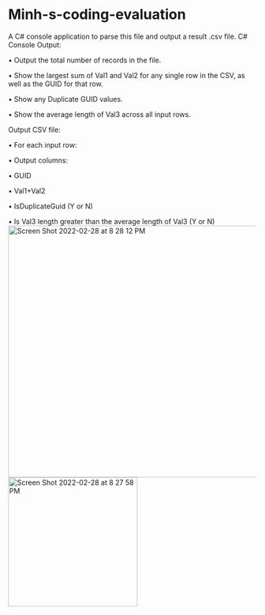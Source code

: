 # Minh-s-coding-evaluation
A C# console application to parse this file and output a result .csv file.
C# Console Output:

•             Output the total number of records in the file.

•             Show the largest sum of Val1 and Val2 for any single row in the CSV, as well as the GUID for that row.

•             Show any Duplicate GUID values.

•             Show the average length of Val3 across all input rows.

Output CSV file:

•             For each input row:

•             Output columns:

•             GUID

•             Val1+Val2

•             IsDuplicateGuid (Y or N)

•             Is Val3 length greater than the average length of Val3 (Y or N)
<img width="510" alt="Screen Shot 2022-02-28 at 8 28 12 PM" src="https://user-images.githubusercontent.com/61608148/156087473-7db4e99f-7f90-434d-9fed-52179411b1bb.png">
<img width="262" alt="Screen Shot 2022-02-28 at 8 27 58 PM" src="https://user-images.githubusercontent.com/61608148/156087490-9afe7de5-6c4f-4fef-bc15-ac398e6bf4df.png">
